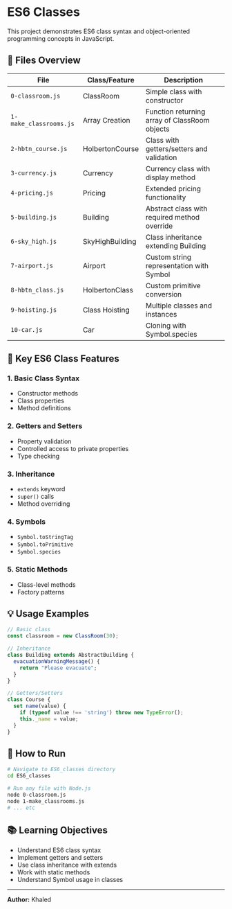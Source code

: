 # ES6 Classes

This project demonstrates ES6 class syntax and object-oriented programming concepts in JavaScript.

## 📁 Files Overview

| File | Class/Feature | Description |
|------|---------------|-------------|
| `0-classroom.js` | ClassRoom | Simple class with constructor |
| `1-make_classrooms.js` | Array Creation | Function returning array of ClassRoom objects |
| `2-hbtn_course.js` | HolbertonCourse | Class with getters/setters and validation |
| `3-currency.js` | Currency | Currency class with display method |
| `4-pricing.js` | Pricing | Extended pricing functionality |
| `5-building.js` | Building | Abstract class with required method override |
| `6-sky_high.js` | SkyHighBuilding | Class inheritance extending Building |
| `7-airport.js` | Airport | Custom string representation with Symbol |
| `8-hbtn_class.js` | HolbertonClass | Custom primitive conversion |
| `9-hoisting.js` | Class Hoisting | Multiple classes and instances |
| `10-car.js` | Car | Cloning with Symbol.species |

## 🚀 Key ES6 Class Features

### 1. Basic Class Syntax
- Constructor methods
- Class properties
- Method definitions

### 2. Getters and Setters
- Property validation
- Controlled access to private properties
- Type checking

### 3. Inheritance
- `extends` keyword
- `super()` calls
- Method overriding

### 4. Symbols
- `Symbol.toStringTag`
- `Symbol.toPrimitive`
- `Symbol.species`

### 5. Static Methods
- Class-level methods
- Factory patterns

## 💡 Usage Examples

```javascript
// Basic class
const classroom = new ClassRoom(30);

// Inheritance
class Building extends AbstractBuilding {
  evacuationWarningMessage() {
    return "Please evacuate";
  }
}

// Getters/Setters
class Course {
  set name(value) {
    if (typeof value !== 'string') throw new TypeError();
    this._name = value;
  }
}
```

## 🔧 How to Run

```bash
# Navigate to ES6_classes directory
cd ES6_classes

# Run any file with Node.js
node 0-classroom.js
node 1-make_classrooms.js
# ... etc
```

## 📚 Learning Objectives

- Understand ES6 class syntax
- Implement getters and setters
- Use class inheritance with extends
- Work with static methods
- Understand Symbol usage in classes

---

**Author:** Khaled  